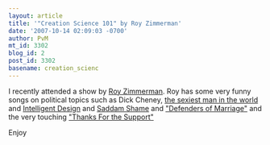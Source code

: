 ```yaml
---
layout: article
title: '"Creation Science 101" by Roy Zimmerman'
date: '2007-10-14 02:09:03 -0700'
author: PvM
mt_id: 3302
blog_id: 2
post_id: 3302
basename: creation_scienc
---
```

I recently attended a show by [Roy Zimmerman](http://www.royzimmerman.com/). Roy has some very funny songs on political topics such as Dick Cheney, [the sexiest man in the world](http://www.royzimmerman.com/lyrics/security_cheney.html) and [Intelligent Design](http://www.royzimmerman.com/lyrics/faulty_id.html) and [Saddam Shame](http://www.royzimmerman.com/lyrics/faulty_saddam.html) and ["Defenders of Marriage"](http://www.youtube.com/watch?v=bja2ttzGOFM) and the very touching ["Thanks For the Support"](http://www.youtube.com/watch?v=xlUyNmUABbc)

Enjoy


<center>
<object width="425" height="350"><param name="movie" value="http://www.youtube.com/v/uIwiPsgRrOs"><param name="wmode" value="transparent"><embed src="http://www.youtube.com/v/uIwiPsgRrOs" type="application/x-shockwave-flash" wmode="transparent" width="425" height="350"></object>
</center>
